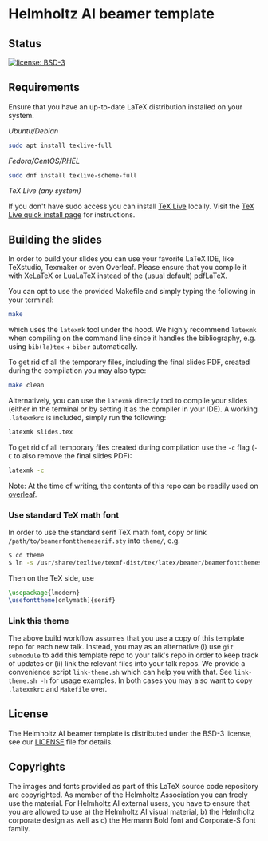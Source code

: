 # Helmholtz AI beamer template


## Status

[![license: BSD-3](https://img.shields.io/badge/License-BSD3-blue.svg)](https://opensource.org/licenses/BSD-3-Clause)


## Requirements

Ensure that you have an up-to-date LaTeX distribution installed on your system.

*Ubuntu/Debian*

``` bash
sudo apt install texlive-full
```

*Fedora/CentOS/RHEL*

``` bash
sudo dnf install texlive-scheme-full
```

*TeX Live (any system)*

If you don't have sudo access you can install [TeX Live](https://www.tug.org/texlive/) locally.
Visit the [TeX Live quick install page](https://www.tug.org/texlive/quickinstall.html) for instructions.


## Building the slides

In order to build your slides you can use your favorite LaTeX IDE, like TeXstudio, Texmaker or even Overleaf.
Please ensure that you compile it with XeLaTeX or LuaLaTeX instead of the (usual default) pdfLaTeX.

You can opt to use the provided Makefile and simply typing the following in your terminal:

``` bash
make
```

which uses the `latexmk` tool under the hood. We highly recommend `latexmk` when
compiling on the command line since it handles the bibliography, e.g. using
`bib(la)tex` + `biber` automatically.

To get rid of all the temporary files, including the final slides PDF, created during the compilation you may also type:

``` bash
make clean
```

Alternatively, you can use the `latexmk` directly tool to compile your slides (either in the terminal or by setting it as the compiler in your IDE).
A working `.latexmkrc` is included, simply run the following:

```bash
latexmk slides.tex
```

To get rid of all temporary files created during compilation use the `-c` flag (`-C` to also remove the final slides PDF):

```bash
latexmk -c
```

Note: At the time of writing, the contents of this repo can be readily used on [overleaf](https://overleaf.com).

### Use standard TeX math font

In order to use the standard serif TeX math font,
copy or link `/path/to/beamerfontthemeserif.sty` into `theme/`, e.g.

```sh
$ cd theme
$ ln -s /usr/share/texlive/texmf-dist/tex/latex/beamer/beamerfontthemeserif.sty beamerfontthemeserif.sty
```

Then on the TeX side, use

```tex
\usepackage{lmodern}
\usefonttheme[onlymath]{serif}
```

### Link this theme

The above build workflow assumes that you use a copy of this template repo for
each new talk. Instead, you may as an alternative (i) use `git submodule` to
add this template repo to your talk's repo in order to keep track of updates or
(ii) link the relevant files into your talk repos. We provide a convenience
script `link-theme.sh` which can help you with that. See `link-theme.sh -h` for
usage examples. In both cases you may also want to copy `.latexmkrc` and
`Makefile` over.


## License

The Helmholtz AI beamer template is distributed under the BSD-3 license, see our [LICENSE](LICENSE) file for details.


## Copyrights

The images and fonts provided as part of this LaTeX source code repository are copyrighted. As member of the Helmholtz Association you can freely use the material. For Helmholtz AI external users, you have to ensure that you are allowed to use a) the Helmholtz AI visual material, b) the Helmholtz corporate design as well as c) the Hermann Bold font and Corporate-S font family.

